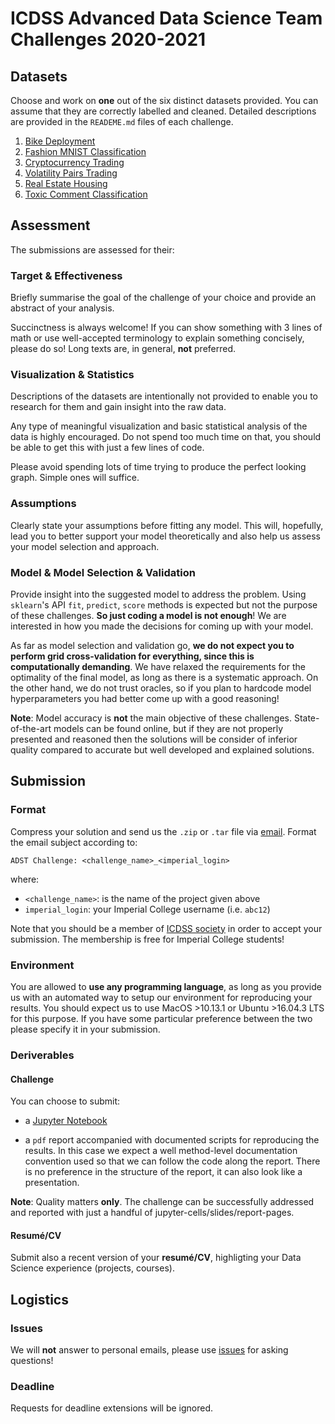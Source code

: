 # ICDSS Advanced Data Science Team Challenges 2020-2021

## Datasets

Choose and work on **one** out of the six distinct datasets provided.
You can assume that they are correctly labelled and cleaned.
Detailed descriptions are provided in the `READEME.md` files of each challenge.

1. [Bike Deployment](bike-deployment)
2. [Fashion MNIST Classification](computer-vision)
3. [Cryptocurrency Trading](cryptocurrency-trading)
4. [Volatility Pairs Trading](pair-trading)
5. [Real Estate Housing](real-estate)
6. [Toxic Comment Classification](toxic-comment-classification)

## Assessment

The submissions are assessed for their:

### **Target & Effectiveness**

Briefly summarise the goal of the challenge of your choice and provide an
abstract of your analysis.

Succinctness is always welcome!
If you can show something with 3 lines of math or use well-accepted terminology to
explain something concisely, please do so!
Long texts are, in general, **not** preferred.

### **Visualization & Statistics**

Descriptions of the datasets are intentionally not provided to enable you to
research for them and gain insight into the raw data.

Any type of meaningful visualization and basic statistical analysis of the data
is highly encouraged. Do not spend too much time on that,
you should be able to get this with just a few lines of code.

Please avoid spending lots of time trying to produce the perfect looking graph. Simple ones will suffice.

### **Assumptions**

Clearly state your assumptions before fitting any model.
This will, hopefully, lead you to better support your model theoretically and
also help us assess your model selection and approach.

### **Model & Model Selection & Validation**

Provide insight into the suggested model to address the problem.
Using `sklearn`'s API `fit`, `predict`, `score` methods is expected but
not the purpose of these challenges. **So just coding a model is not enough**!
We are interested in how you made the decisions for coming up with your model.

As far as model selection and validation go, **we do not expect you to perform grid cross-validation for everything, since this is computationally demanding**.
We have relaxed the requirements for the optimality of the final model, as long
as there is a systematic approach.
On the other hand, we do not trust oracles, so if you plan to hardcode model
hyperparameters you had better come up with a good reasoning!

**Note**: Model accuracy is **not** the main objective of these challenges.
State-of-the-art models can be found online,
but if they are not properly presented and reasoned then the solutions will be consider of
inferior quality compared to accurate but well developed and explained solutions.

## Submission

### Format

Compress your solution and send us the `.zip` or `.tar` file via [email](mailto:icdss@imperial.ac.uk).
Format the email subject according to:
```
ADST Challenge: <challenge_name>_<imperial_login>
```
where:
* `<challenge_name>`: is the name of the project given above
* `imperial_login`: your Imperial College username (i.e. `abc12`)

Note that you should be a member of [ICDSS society](https://www.imperialcollegeunion.org/activities/a-to-z/data-science)
in order to accept your submission. The membership is free for Imperial College students!

### Environment

You are allowed to **use any programming language**, as long as you provide us with
an automated way to setup our environment for reproducing your results. You should
expect us to use MacOS >10.13.1 or Ubuntu >16.04.3 LTS for this purpose.
If you have some particular preference between the two please specify it in your
submission.

### Deriverables

#### Challenge

You can choose to submit:

* a [Jupyter Notebook](http://jupyter.org/)

* a `pdf` report accompanied with documented scripts for reproducing the results. In this case we expect a well method-level documentation convention used so that we can follow the code along the report. There is no preference in the structure of the report, it can also look like a presentation.

**Note**: Quality matters **only**. The challenge can be successfully addressed and reported with just a handful of jupyter-cells/slides/report-pages.

#### Resumé/CV

Submit also a recent version of your **resumé/CV**, highligting your Data Science experience (projects, courses).

## Logistics

### Issues

We will **not** answer to personal emails, please use [issues](https://github.com/Imperial-College-Data-Science-Society/Challenges/issues)
for asking questions!

### Deadline

Requests for deadline extensions will be ignored.
